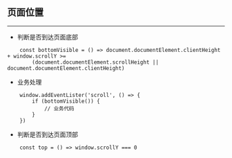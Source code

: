 ## 页面位置
---

- 判断是否到达页面底部

```
    const bottomVisible = () => document.documentElement.clientHeight + window.scrollY >=
        (document.documentElement.scrollHeight || document.documentElement.clientHeight)
```

- 业务处理

```
    window.addEventLister('scroll', () => {
        if (bottomVisible()) {
            // 业务代码
        }
    })
```

- 判断是否到达页面顶部

```
    const top = () => window.scrollY === 0
```
